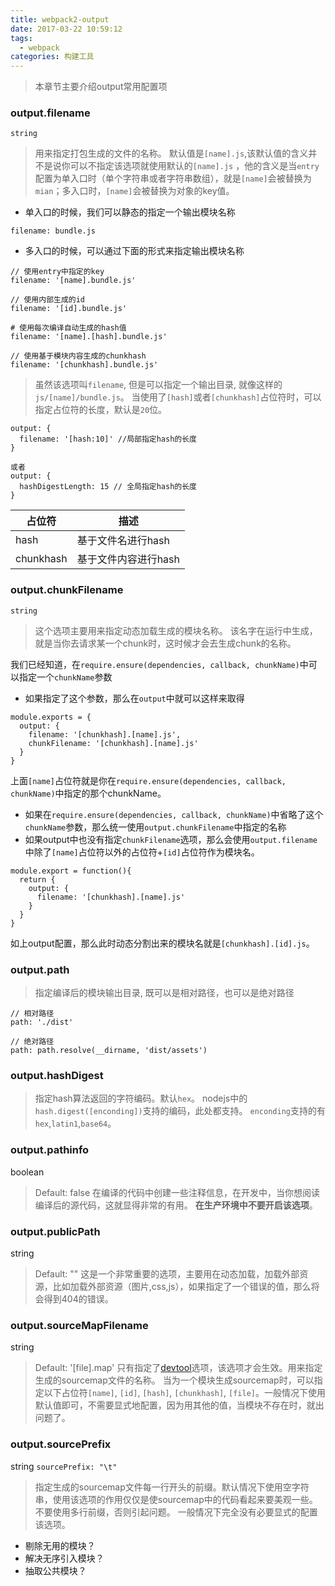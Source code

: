 ```yaml
---
title: webpack2-output
date: 2017-03-22 10:59:12
tags: 
  - webpack
categories: 构建工具
---
```


> 本章节主要介绍output常用配置项

### output.filename
`string`
> 用来指定打包生成的文件的名称。
> 默认值是`[name].js`,该默认值的含义并不是说你可以不指定该选项就使用默认的`[name].js` ，他的含义是当`entry`配置为单入口时（单个字符串或者字符串数组），就是`[name]`会被替换为`mian`；多入口时，`[name]`会被替换为对象的key值。


- 单入口的时候，我们可以静态的指定一个输出模块名称

`filename: bundle.js`

- 多入口的时候，可以通过下面的形式来指定输出模块名称

```
// 使用entry中指定的key
filename: '[name].bundle.js'
```

```
// 使用内部生成的id
filename: '[id].bundle.js'
```

```
# 使用每次编译自动生成的hash值
filename: '[name].[hash].bundle.js'
```

```
// 使用基于模块内容生成的chunkhash
filename: '[chunkhash].bundle.js'
```

>虽然该选项叫`filename`, 但是可以指定一个输出目录, 就像这样的`js/[name]/bundle.js`。
> 当使用了`[hash]`或者`[chunkhash]`占位符时，可以指定占位符的长度，默认是`20`位。

```
output: {
  filename: '[hash:10]' //局部指定hash的长度 
}

或者
output: {
  hashDigestLength: 15 // 全局指定hash的长度
}
```

| 占位符 | 描述 |
| ---- | ---- |
| hash | 基于文件名进行hash |
| chunkhash | 基于文件内容进行hash |


### output.chunkFilename
`string`
> 这个选项主要用来指定动态加载生成的模块名称。
> 该名字在运行中生成，就是当你去请求某一个chunk时，这时候才会去生成chunk的名称。

我们已经知道，在`require.ensure(dependencies, callback, chunkName)`中可以指定一个`chunkName`参数
- 如果指定了这个参数，那么在`output`中就可以这样来取得
```
module.exports = {
  output: {
    filename: '[chunkhash].[name].js',
    chunkFilename: '[chunkhash].[name].js'
  }
}
```
上面`[name]`占位符就是你在`require.ensure(dependencies, callback, chunkName)`中指定的那个chunkName。
- 如果在`require.ensure(dependencies, callback, chunkName)`中省略了这个`chunkName`参数，那么统一使用`output.chunkFilename`中指定的名称
- 如果output中也没有指定`chunkFilename`选项，那么会使用`output.filename`中除了`[name]`占位符以外的占位符+`[id]`占位符作为模块名。
```
module.export = function(){
  return {
    output: {
      filename: '[chunkhash].[name].js'
    }
  }
}
```
如上output配置，那么此时动态分割出来的模块名就是`[chunkhash].[id].js`。

### output.path
> 指定编译后的模块输出目录, 既可以是相对路径，也可以是绝对路径

```
// 相对路径
path: './dist'

// 绝对路径
path: path.resolve(__dirname, 'dist/assets')
```

### output.hashDigest
> 指定hash算法返回的字符编码。默认`hex`。
> nodejs中的`hash.digest([enconding])`支持的编码，此处都支持。
> `enconding`支持的有`hex`,`latin1`,`base64`。

### output.pathinfo
boolean
> Default: false
> 在编译的代码中创建一些注释信息，在开发中，当你想阅读编译后的源代码，这就显得非常的有用。
> **在生产环境中不要开启该选项**。

### output.publicPath
string
> Default: ""
> 这是一个非常重要的选项，主要用在动态加载，加载外部资源，比如加载外部资源（图片,css,js），如果指定了一个错误的值，那么将会得到404的错误。


### output.sourceMapFilename
string
> Default: '[file].map'
> 只有指定了[devtool](https://webpack.js.org/configuration/devtool/)选项，该选项才会生效。用来指定生成的sourcemap文件的名称。
> 当为一个模块生成sourcemap时，可以指定以下占位符`[name]`, `[id]`,  `[hash]`, `[chunkhash]`, `[file]`。一般情况下使用默认值即可，不需要显式地配置，因为用其他的值，当模块不存在时，就出问题了。


### output.sourcePrefix
string
`sourcePrefix: "\t"`
> 指定生成的sourcemap文件每一行开头的前缀。默认情况下使用空字符串，使用该选项的作用仅仅是使sourcemap中的代码看起来要美观一些。不要使用多行前缀，否则引起问题。
> 一般情况下完全没有必要显式的配置该选项。

- 剔除无用的模块？
- 解决无序引入模块？
- 抽取公共模块？